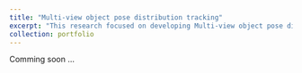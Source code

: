 ```yaml
---
title: "Multi-view object pose distribution tracking"
excerpt: "This research focused on developing Multi-view object pose distribution tracking framework for pre-grasp planniong on mobile robots"
collection: portfolio
---
```

Comming soon ...
